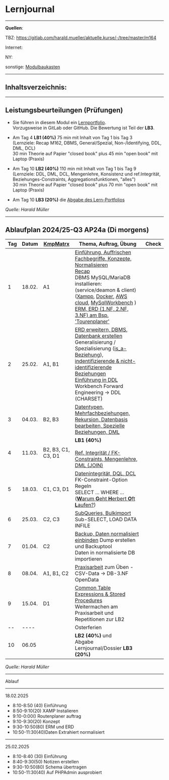 # Lernjournal
___
**Quellen**:

TBZ:
https://gitlab.com/harald.mueller/aktuelle.kurse/-/tree/master/m164

Internet:

NY:

sonstige:
[Modulbaukasten](https://www.modulbaukasten.ch/module/164/1/de-DE?title=Datenbanken-erstellen-und-Daten-einf%C3%BCgen)

___
## Inhaltsverzeichnis:


___


## Leistungsbeurteilungen (Prüfungen)

- Sie führen in diesem Modul ein [Lernportfolio](https://gitlab.com/ch-tbz-it/Stud/m319/-/tree/main/N0-Portfolio).  
    Vorzugsweise in GitLab oder GitHub. Die Bewertung ist Teil der **LB3**.  
      
    
- Am Tag 4 **LB1 (40%)** 75 min mit Inhalt von Tag 1 bis Tag 3  
    (Lernziele: Recap M162, DBMS, General/Spezial, Non-/Identifying, DDL, DML, DCL)  
    30 min Theorie auf Papier "closed book" plus 45 min "open book" mit Laptop (Praxis)  
      
    
- Am Tag 10 **LB2 (40%)** 110 min mit Inhalt von Tag 1 bis Tag 9  
    (Lernziele: DDL, DML, DCL, Mengenlehre, Konsistenz und ref.Integrität, Beziehunges-Constraints, Aggregationsfunktionen, "alles")  
    30 min Theorie auf Papier "closed book" plus 70 min "open book" mit Laptop (Praxis)  
      
    
- Am Tag 10 **LB3 (20%)** die [Abgabe des Lern-Portfolios](https://gitlab.com/ch-tbz-it/Stud/m319/-/tree/main/N0-Portfolio)

*Quelle: Harald Müller*
___

## Ablaufplan 2024/25-Q3 **AP24a** (Di morgens)

| Tag | Datum  | [KmpMatrx](https://gitlab.com/modulentwicklungzh/cluster-data/m164/-/tree/master/1_Kompetenzmatrix?ref_type=heads) | Thema, Auftrag, Übung                                                                                                                                                                                                                                                                                                                                                                                                                                                                                                                                                                                                                                                                                                                                 | Check |
| --- | ------ | ------------------------------------------------------------------------------------------------------------------ | ----------------------------------------------------------------------------------------------------------------------------------------------------------------------------------------------------------------------------------------------------------------------------------------------------------------------------------------------------------------------------------------------------------------------------------------------------------------------------------------------------------------------------------------------------------------------------------------------------------------------------------------------------------------------------------------------------------------------------------------------------- | ----- |
| 1   | 18.02. | A1                                                                                                                 | [Einführung, Auffrischen Fachbegriffe, Konzepte, Normalisieren](https://gitlab.com/ch-tbz-it/Stud/m164/-/blob/main/1.Tag)  <br>[Recap](https://gitlab.com/ch-tbz-it/Stud/m164/-/blob/main/1.Tag/Recap/Recap.md)  <br>DBMS MySQL/MariaDB installieren: (service/deamon & client) ([Xampp](https://gitlab.com/ch-tbz-it/Stud/m164/-/tree/main/1.Tag/XAMPP), [Docker](https://gitlab.com/ch-tbz-it/Stud/m164/-/tree/main/1.Tag/Docker), [AWS cloud](https://gitlab.com/ch-tbz-it/Stud/m164/-/tree/main/1.Tag/AWSCloud), [MySqlWorkbench](https://gitlab.com/ch-tbz-it/Stud/m164/-/blob/main/1.Tag/Installation_SW.md) )  <br>[ERM, ERD (1.NF, 2.NF, 3.NF) am Bsp. 'Tourenplaner'](https://gitlab.com/ch-tbz-it/Stud/m164/-/tree/main/1.Tag/Tourenplaner) |       |
| 2   | 25.02. | A1, B1                                                                                                             | [ERD erweitern, DBMS, Datenbank erstellen](https://gitlab.com/ch-tbz-it/Stud/m164/-/blob/main/2.Tag)  <br>Generalisierung / Spezialisierung ([is_a-Beziehung](https://gitlab.com/ch-tbz-it/Stud/m164/-/tree/main/2.Tag#generalisierung--spezialisierung-person-mit-der-rolle-als-fahrer-oder-disponent)), [indentifizierende & nicht-identifizierende Beziehungen](https://www.datenbank-grundlagen.de/beziehungen-datenbanken.html)  <br>[Einführung in DDL](https://gitlab.com/ch-tbz-it/Stud/m164/-/blob/main/2.Tag/DDL_Intro.md)  <br>Workbench Forward Engineering → DDL (CHARSET)                                                                                                                                                               |       |
| 3   | 04.03. | B2, B3                                                                                                             | [Datentypen, Mehrfachbeziehungen, Rekursion, Datenbasis bearbeiten, Spezielle Beziehungen, DML](https://gitlab.com/ch-tbz-it/Stud/m164/-/blob/main/3.Tag)                                                                                                                                                                                                                                                                                                                                                                                                                                                                                                                                                                                             |       |
| 4   | 11.03. | B2, B3, C1, C3, D1                                                                                                 | **LB1 (40%)**  <br>  <br>[Ref. Integrität / FK-Constraints, Mengenlehre, DML (JOIN)](https://gitlab.com/ch-tbz-it/Stud/m164/-/blob/main/4.Tag)                                                                                                                                                                                                                                                                                                                                                                                                                                                                                                                                                                                                        |       |
| 5   | 18.03. | C1, C3, D1                                                                                                         | [Datenintegrität, DQL, DCL](https://gitlab.com/ch-tbz-it/Stud/m164/-/blob/main/5.Tag) FK-Constraint-Option Regeln  <br>SELECT ... WHERE ... ([**W**arum **G**eht **H**erbert **O**ft **L**aufen?](https://www.informatikzentrale.de/select-klauseln-merksatz.html))                                                                                                                                                                                                                                                                                                                                                                                                                                                                                   |       |
| 6   | 25.03. | C2, C3                                                                                                             | [SubQueries, Bulkimport](https://gitlab.com/ch-tbz-it/Stud/m164/-/blob/main/6.Tag) Sub-SELECT, LOAD DATA INFILE                                                                                                                                                                                                                                                                                                                                                                                                                                                                                                                                                                                                                                       |       |
| 7   | 01.04. | C2                                                                                                                 | [Backup, Daten normalisiert einbinden](https://gitlab.com/ch-tbz-it/Stud/m164/-/blob/main/7.Tag) Dump erstellen und Backuptool  <br>Daten in normalisierte DB importieren                                                                                                                                                                                                                                                                                                                                                                                                                                                                                                                                                                             |       |
| 8   | 08.04. | A1, B1, C2                                                                                                         | [Praxisarbeit](https://gitlab.com/ch-tbz-it/Stud/m164/-/blob/main/8.Tag) zum Üben - CSV-Data → DB-3.NF OpenData                                                                                                                                                                                                                                                                                                                                                                                                                                                                                                                                                                                                                                       |       |
| 9   | 15.04. | D1                                                                                                                 | [Common Table Expressions & Stored Procedures](https://gitlab.com/ch-tbz-it/Stud/m164/-/blob/main/9.Tag)  <br>Weitermachen am Praxisarbeit und Repetitionen zur LB2                                                                                                                                                                                                                                                                                                                                                                                                                                                                                                                                                                                   |       |
| --  | ----   |                                                                                                                    | Osterferien                                                                                                                                                                                                                                                                                                                                                                                                                                                                                                                                                                                                                                                                                                                                           |       |
| 10  | 06.05  |                                                                                                                    | **LB2 (40%)** und  <br>Abgabe Lernjournal/Dossier **LB3 (20%)**                                                                                                                                                                                                                                                                                                                                                                                                                                                                                                                                                                                                                                                                                       |       |
*Quelle: Harald Müller*
___



Ablauf
___

18.02.2025

- 8:10-8:50 (40) Einführung
- 8:50-9:10(20) XAMP Instalieren
- 9:10-0:00() Routenplaner auftrag
- 9:10-9:30(20) Konzept
- 9:30-10:50(80) ERM und ERD
- 10:50-11:30(40)Daten Extrahiert normalisiert

___
25.02.2025

- 8:10-8:40 (30) Einführung
- 8:40-9:30(50) Notizen erstellen
- 9:30-10:50(80) Schema übertragen
- 10:50-11:30(40) Auf PHPAdmin ausprobiert
  




